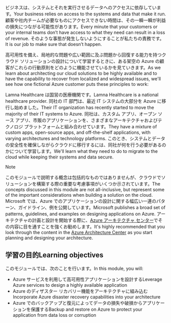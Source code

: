 <span data-ttu-id="ff2e4-101">ビジネスは、システムとそれを実行させるデータへのアクセスに依存しています。</span><span class="sxs-lookup"><span data-stu-id="ff2e4-101">Your business relies on access to the systems and data that make it run.</span></span> <span data-ttu-id="ff2e4-102">顧客や社内チームが必要なものにアクセスできない時間は、その一瞬一瞬が利益の損失につながる可能性があります。</span><span class="sxs-lookup"><span data-stu-id="ff2e4-102">Every minute that your customers or your internal teams don’t have access to what they need can result in a loss of revenue.</span></span> <span data-ttu-id="ff2e4-103">そのような事態が発生しないようにすることが私たちの責務です。</span><span class="sxs-lookup"><span data-stu-id="ff2e4-103">It is our job to make sure that doesn’t happen.</span></span>

<span data-ttu-id="ff2e4-104">高可用性を備え、局地的な問題や広い範囲に及ぶ問題から回復する能力を持つクラウド ソリューションの設計について学習するときに、ある架空の Azure の顧客がこれらの行動原則をどのように機能させているかを見ていきます。</span><span class="sxs-lookup"><span data-stu-id="ff2e4-104">As we learn about architecting our cloud solutions to be highly available and to have the capability to recover from localized and widespread issues, we'll see how one fictional Azure customer puts these principles to work:</span></span>

<span data-ttu-id="ff2e4-105">Lamna Healthcare は国営の医療機関です。</span><span class="sxs-lookup"><span data-stu-id="ff2e4-105">Lamna Healthcare is a national healthcare provider.</span></span> <span data-ttu-id="ff2e4-106">同社の IT 部門は、最近 IT システムの大部分を Azure に移行し始めました。</span><span class="sxs-lookup"><span data-stu-id="ff2e4-106">Their IT organization has recently started to move the majority of their IT systems to Azure.</span></span> <span data-ttu-id="ff2e4-107">同社は、カスタム アプリ、オープン ソース アプリ、市販のアプリケーションを、さまざまなアーキテクチャおよびテクノロジ プラットフォームと組み合わせています。</span><span class="sxs-lookup"><span data-stu-id="ff2e4-107">They have a mixture of custom apps, open-source apps, and off-the-shelf applications, with varying architectures and technology platforms.</span></span> <span data-ttu-id="ff2e4-108">このとき、システムとデータの安全性を確保しながらクラウドに移行するには、同社が何を行う必要があるのかについて学習します。</span><span class="sxs-lookup"><span data-stu-id="ff2e4-108">We'll learn what they need to do to migrate to the cloud while keeping their systems and data secure.</span></span>

> [!NOTE]
> <span data-ttu-id="ff2e4-109">このモジュールで説明する概念は包括的なものではありませんが、クラウドでソリューションを構築する際の重要な考慮事項がいくつか示されています。</span><span class="sxs-lookup"><span data-stu-id="ff2e4-109">The concepts discussed in this module are not all-inclusive, but represent some of the important considerations when building a solution on the cloud.</span></span> <span data-ttu-id="ff2e4-110">Microsoft では、Azure でのアプリケーションの設計に関する幅広い一連のパターン、ガイドライン、例を公開しています。</span><span class="sxs-lookup"><span data-stu-id="ff2e4-110">Microsoft publishes a broad set of patterns, guidelines, and examples on designing applications on Azure.</span></span> <span data-ttu-id="ff2e4-111">アーキテクチャの計画と設計を開始する際に、[Azure アーキテクチャ センター](https://docs.microsoft.com/azure/architecture/)でその内容に目を通すことを強くお勧めします。</span><span class="sxs-lookup"><span data-stu-id="ff2e4-111">It's highly recommended that you look through the content in the [Azure Architecture Center](https://docs.microsoft.com/azure/architecture/) as you start planning and designing your architecture.</span></span>

## <a name="learning-objectives"></a><span data-ttu-id="ff2e4-112">学習の目的</span><span class="sxs-lookup"><span data-stu-id="ff2e4-112">Learning objectives</span></span>

<span data-ttu-id="ff2e4-113">このモジュールでは、次のことを行います。</span><span class="sxs-lookup"><span data-stu-id="ff2e4-113">In this module, you will:</span></span>

- <span data-ttu-id="ff2e4-114">Azure サービスを利用して高可用性アプリケーションを設計する</span><span class="sxs-lookup"><span data-stu-id="ff2e4-114">Leverage Azure services to design a highly available application</span></span>
- <span data-ttu-id="ff2e4-115">Azure のディザスター リカバリー機能をアーキテクチャに組み込む</span><span class="sxs-lookup"><span data-stu-id="ff2e4-115">Incorporate Azure disaster recovery capabilities into your architecture</span></span>
- <span data-ttu-id="ff2e4-116">Azure でのバックアップと復元によってデータの損失や破損からアプリケーションを保護する</span><span class="sxs-lookup"><span data-stu-id="ff2e4-116">Backup and restore on Azure to protect your application from data loss or corruption</span></span>